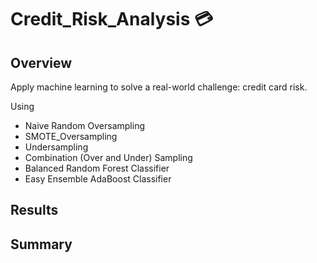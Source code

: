 # Credit_Risk_Analysis 💳 

## Overview
Apply machine learning to solve a real-world challenge: credit card risk.

Using
* Naive Random Oversampling
* SMOTE_Oversampling
* Undersampling
* Combination (Over and Under) Sampling
* Balanced Random Forest Classifier
* Easy Ensemble AdaBoost Classifier

## Results



## Summary
